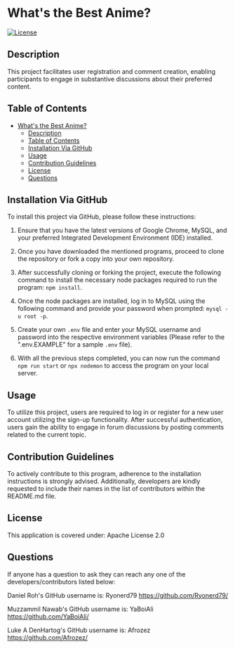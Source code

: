 # What's the Best Anime?

[![License](https://img.shields.io/badge/License-Apache_2.0-blue.svg)](https://opensource.org/licenses/Apache-2.0)

## Description

This project facilitates user registration and comment creation, enabling participants to engage in substantive discussions about their preferred content.

## Table of Contents

- [What's the Best Anime?](#whats-the-best-anime)
  - [Description](#description)
  - [Table of Contents](#table-of-contents)
  - [Installation Via GitHub](#installation-via-github)
  - [Usage](#usage)
  - [Contribution Guidelines](#contribution-guidelines)
  - [License](#license)
  - [Questions](#questions)

## Installation Via GitHub

To install this project via GitHub, please follow these instructions:

1. Ensure that you have the latest versions of Google Chrome, MySQL, and your preferred Integrated Development Environment (IDE) installed.

2. Once you have downloaded the mentioned programs, proceed to clone the repository or fork a copy into your own repository.

3. After successfully cloning or forking the project, execute the following command to install the necessary node packages required to run the program: `npm install`.

4. Once the node packages are installed, log in to MySQL using the following command and provide your password when prompted: `mysql -u root -p`.

5. Create your own `.env` file and enter your MySQL username and password into the respective environment variables (Please refer to the ".env.EXAMPLE" for a sample `.env` file).

6. With all the previous steps completed, you can now run the command `npm run start` or `npx nodemon` to access the program on your local server.

## Usage

To utilize this project, users are required to log in or register for a new user account utilizing the sign-up functionality. After successful authentication, users gain the ability to engage in forum discussions by posting comments related to the current topic.

## Contribution Guidelines

To actively contribute to this program, adherence to the installation instructions is strongly advised. Additionally, developers are kindly requested to include their names in the list of contributors within the README.md file.

## License

This application is covered under: Apache License 2.0

## Questions

If anyone has a question to ask they can reach any one of the developers/contributors listed below:

Daniel Roh's GitHub username is: Ryonerd79 <https://github.com/Ryonerd79/>

Muzzammil Nawab's GitHub username is: YaBoiAli <https://github.com/YaBoiAli/>

Luke A DenHartog's GitHub username is: Afrozez <https://github.com/Afrozez/>
